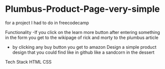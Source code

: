 # Plumbus-Product-Page-very-simple
for a project I had to do in freecodecamp

Functionality
-If you click on the learn more button  after entering something in the form you get to the wikipage of rick and morty to the plumbus article
- by clicking any buy button you get to amazon
Design
a simple product design that you could find like in github like a sandcorn in the dessert 


Tech Stack
HTML
CSS
